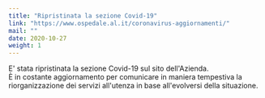 ```yaml
---
title: "Ripristinata la sezione Covid-19"
link: "https://www.ospedale.al.it/coronavirus-aggiornamenti/"
mail: ""
date: 2020-10-27
weight: 1
---
```


E' stata ripristinata la sezione Covid-19 sul sito dell'Azienda.  
È in costante aggiornamento per comunicare in maniera tempestiva la riorganizzazione dei servizi all'utenza in base all'evolversi della situazione.
